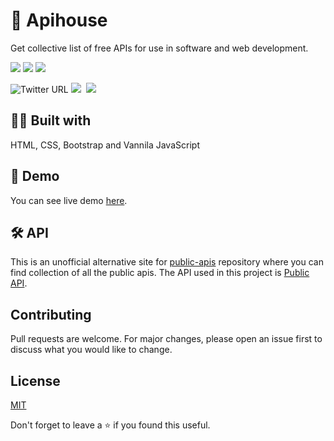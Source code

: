 # 📮 Apihouse
Get collective list of free APIs for use in software and web development.



<a href="https://lbesson.mit-license.org"><img src="https://img.shields.io/badge/License-MIT-blue.svg"></a>
<a href="https://github.com/rutikwankhade/Apihouse"><img src="https://img.shields.io/github/stars/rutikwankhade/Apihouse.svg?style=social&label=Star"></a>
<a href="https://github.com/rutikwankhade/Apihouse"><img src="https://badges.frapsoft.com/os/v1/open-source.svg?v=103"></a>

<img alt="Twitter URL" src="https://img.shields.io/twitter/url?style=social&url=https%3A%2F%2Fgithub.com%2Frutikwankhade%2FApihouse">

<kbd>
<img src="https://user-images.githubusercontent.com/47467468/131892113-be37f1b6-6450-4a87-81b5-59636d08a62c.png"/>
</kbd>

<kbd>
<img src="https://user-images.githubusercontent.com/47467468/131892319-c79007c0-4f78-4d23-b69a-7e6eb1633493.png"/>
</kbd>


## 👨‍💻 Built with
HTML, CSS, Bootstrap and Vannila JavaScript

## 🚀 Demo
You can see live demo [here](https://apihouse.vercel.app).

## 🛠 API

This is an unofficial alternative site for [public-apis](https://github.com/public-apis/public-apis) repository where you can find collection of all the public apis. The API used in this project is [Public API](https://github.com/davemachado/public-api). 

## Contributing
Pull requests are welcome. For major changes, please open an issue first to discuss what you would like to change.


## License
[MIT](https://choosealicense.com/licenses/mit/)

Don't forget to leave a ⭐ if you found this useful.

